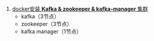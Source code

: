 1. [docker安装 **Kafka & zookeeper & kafka-manager** 集群](https://github.com/autumnqfeng/docker-compose/tree/master/kafka-zookeeper-cluster)
   * kafka（3节点）
   * zookeeper（3节点）
   * kafka manager（1节点）

